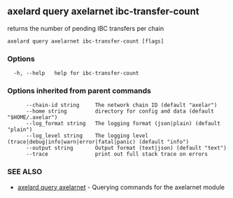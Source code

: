 ## axelard query axelarnet ibc-transfer-count

returns the number of pending IBC transfers per chain

```
axelard query axelarnet ibc-transfer-count [flags]
```

### Options

```
  -h, --help   help for ibc-transfer-count
```

### Options inherited from parent commands

```
      --chain-id string     The network chain ID (default "axelar")
      --home string         directory for config and data (default "$HOME/.axelar")
      --log_format string   The logging format (json|plain) (default "plain")
      --log_level string    The logging level (trace|debug|info|warn|error|fatal|panic) (default "info")
      --output string       Output format (text|json) (default "text")
      --trace               print out full stack trace on errors
```

### SEE ALSO

- [axelard query axelarnet](/cli-docs/v0_31_1/axelard_query_axelarnet) - Querying commands for the axelarnet module

